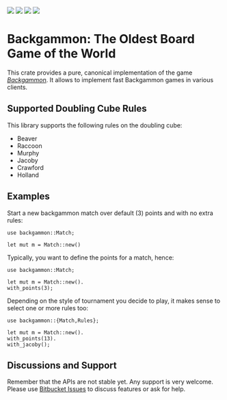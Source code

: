 [![](https://img.shields.io/crates/v/backgammon.svg)](https://crates.io/crates/backgammon) [![](https://badgen.net/codecov/c/bitbucket/carlostrub/backgammon)]() [![](https://docs.rs/backgammon/badge.svg)](https://docs.rs/backgammon) [![](https://img.shields.io/badge/License-BSD-brightgreen)](https://bitbucket.org/carlostrub/backgammon/src/develop/COPYRIGHT)
# Backgammon: The Oldest Board Game of the World
This crate provides a pure, canonical implementation of the game
[*Backgammon*](https://en.wikipedia.org/wiki/Backgammon). It allows to
implement fast Backgammon games in various clients.

## Supported Doubling Cube Rules
This library supports the following rules on the doubling cube:

* Beaver
* Raccoon
* Murphy
* Jacoby
* Crawford
* Holland

## Examples
Start a new backgammon match over default (3) points and with no extra rules:
```
use backgammon::Match;

let mut m = Match::new()

```
Typically, you want to define the points for a match, hence:
```
use backgammon::Match;

let mut m = Match::new().
with_points(3);

```
Depending on the style of tournament you decide to play, it makes sense to select one or more
rules too:
```
use backgammon::{Match,Rules};

let mut m = Match::new().
with_points(13).
with_jacoby();

```

## Discussions and Support
Remember that the APIs are not stable yet. Any support is very welcome. Please use [Bitbucket
Issues](https://bitbucket.org/carlostrub/backgammon/issues?status=new&status=open) to discuss
features or ask for help.
